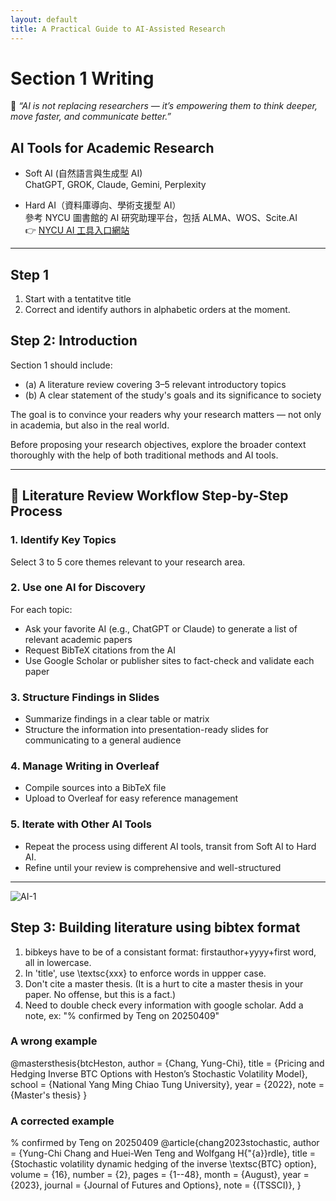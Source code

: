 ```yaml
---
layout: default
title: A Practical Guide to AI-Assisted Research
---
```


# Section 1 Writing

💬 *“AI is not replacing researchers — it’s empowering them to think deeper, move faster, and communicate better.”*

## AI Tools for Academic Research

- Soft AI (自然語言與生成型 AI)  
  ChatGPT, GROK, Claude, Gemini, Perplexity

- Hard AI（資料庫導向、學術支援型 AI）  
  參考 NYCU 圖書館的 AI 研究助理平台，包括 ALMA、WOS、Scite.AI  
  👉 [NYCU AI 工具入口網站](https://www.lib.nycu.edu.tw/?lang=zh-TW)

---

## Step 1

1. Start with a tentatitve title
2. Correct and identify authors in alphabetic orders at the moment. 


## Step 2: Introduction

Section 1 should include:

- (a) A literature review covering 3–5 relevant introductory topics  
- (b) A clear statement of the study's goals and its significance to society

The goal is to convince your readers why your research matters — not only in academia, but also in the real world.

Before proposing your research objectives, explore the broader context thoroughly with the help of both traditional methods and AI tools.

---

##  📌 Literature Review Workflow Step-by-Step Process

### 1. Identify Key Topics
Select 3 to 5 core themes relevant to your research area.

### 2. Use one AI for Discovery
For each topic:

- Ask your favorite AI (e.g., ChatGPT or Claude) to generate a list of relevant academic papers
- Request BibTeX citations from the AI
- Use Google Scholar or publisher sites to fact-check and validate each paper

### 3. Structure Findings in Slides

- Summarize findings in a clear table or matrix
- Structure the information into presentation-ready slides for communicating to a general audience

### 4. Manage Writing in Overleaf
- Compile sources into a BibTeX file
- Upload to Overleaf for easy reference management

### 5. Iterate with Other AI Tools
- Repeat the process using different AI tools, transit from Soft AI to Hard AI. 
- Refine until your review is comprehensive and well-structured

---

![AI-1](https://github.com/user-attachments/assets/a3a33e0f-2bad-4f31-bb19-05e8497d6cd6)


## Step 3: Building literature using bibtex format 


1. bibkeys have to be of a consistant format: firstauthor+yyyy+first word, all in lowercase.
2.  In 'title', use \textsc{xxx} to enforce words in uppper case.
3.  Don't cite a master thesis. (It is a hurt to cite a master thesis in your paper. No offense, but this is a fact.)
4.  Need to double check every information with google scholar. Add a note, ex: "% confirmed by Teng on 20250409" 

### A wrong example 
@mastersthesis{btcHeston,
  author    = {Chang, Yung-Chi},
  title     = {Pricing and Hedging Inverse BTC Options with Heston’s Stochastic Volatility Model},
  school    = {National Yang Ming Chiao Tung University},
  year      = {2022},
  note      = {Master's thesis}
}

### A corrected example 

% confirmed by Teng on 20250409
@article{chang2023stochastic,
	author = {Yung-Chi Chang and Huei-Wen Teng and Wolfgang H{\"{a}}rdle},
	title = {Stochastic volatility dynamic hedging of the inverse \textsc{BTC} option},
	volume = {16},
	number = {2},
	pages = {1--48},
	month = {August},
	year = {2023},
	journal = {Journal of Futures and Options},	
	note = {(TSSCI)},
	}
